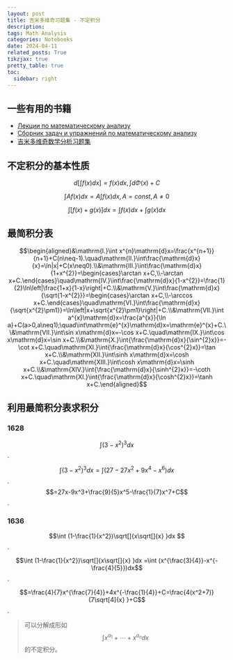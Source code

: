 ```yaml
---
layout: post
title: 吉米多维奇习题集 - 不定积分
description: 
tags: Math Analysis
categories: Notebooks
date: 2024-04-11
related_posts: True
tikzjax: true
pretty_table: true
toc:
  sidebar: right
---
```


## 一些有用的书籍

- [Лекции по математическому анализу](https://sirenexcelsior.github.io/assets/pdf/math_analysis/Лекции_по_математическому_анализу.pdf)
- [Сборник задач и упражнений по математическому анализу](https://sirenexcelsior.github.io/assets/pdf/math_analysis/Сборник_задач_и_упражнений_по_математическому_анализу.pdf)
- [吉米多维奇数学分析习题集](https://sirenexcelsior.github.io/assets/pdf/math_analysis/俄罗斯数学教材选译_10_数学分析习题集根据2010年俄文版翻译_俄Б_П_吉米多维奇_高等教育出版社_2010.pdf)

## 不定积分的基本性质

$$d[\int f(x)dx]=f(x)dx, \int d\Phi (x)+C$$

$$\int Af(x)dx=A\int f(x)dx,A=const,A\ne 0$$

$$\int[f(x)+g(x)]dx=\int f(x)dx+\int g(x)dx$$

## 最简积分表

$$\begin{aligned}&\mathrm{I.}\int x^{n}\mathrm{d}x=\frac{x^{n+1}}{n+1}+C(n\neq-1).\quad\mathrm{II.}\int\frac{\mathrm{d}x}{x}=\ln|x|+C(x\neq0).\\&\mathrm{III.}\int\frac{\mathrm{d}x}{1+x^{2}}=\begin{cases}\arctan x+C,\\-\arctan x+C.\end{cases}\quad\mathrm{IV.}\int\frac{\mathrm{d}x}{1-x^{2}}=\frac{1}{2}\ln\left|\frac{1+x}{1-x}\right|+C.\\&\mathrm{V.}\int\frac{\mathrm{d}x}{\sqrt{1-x^{2}}}=\begin{cases}\arctan x+C,\\-\arccos x+C.\end{cases}\quad\mathrm{VI.}\int\frac{\mathrm{d}x}{\sqrt{x^{2}\pm1}}=\ln\left|x+\sqrt{x^{2}\pm1}\right|+C.\\&\mathrm{VII.}\int a^{x}\mathrm{d}x=\frac{a^{x}}{\ln a}+C(a>0,a\neq1);\quad\int\mathrm{e}^{x}\mathrm{d}x=\mathrm{e}^{x}+C.\\&\mathrm{VII.}\int\sin x\mathrm{d}x=-\cos x+C.\quad\mathrm{IX.}\int\cos x\mathrm{d}x=\sin x+C.\\&\mathrm{X.}\int{\frac{\mathrm{d}x}{\sin^{2}x}}=-\cot x+C.\quad\mathrm{XI.}\int{\frac{\mathrm{d}x}{\cos^{2}x}}=\tan x+C.\\&\mathrm{XII.}\int\sinh x\mathrm{d}x=\cosh x+C.\quad\mathrm{XIII.}\int\cosh x\mathrm{d}x=\sinh x+C.\\&\mathrm{XIV.}\int{\frac{\mathrm{d}x}{\sinh^{2}x}}=-\coth x+C.\quad\mathrm{XI.}\int{\frac{\mathrm{d}x}{\cosh^{2}x}}=\tanh x+C.\end{aligned}$$

## 利用最简积分表求积分

### 1628

$$\int (3-x^2)^3dx$$.

$$\int (3-x^2)^3dx=\int (27-27x^2+9x^4-x^6)dx$$.
$$=27x-9x^3+\frac{9}{5}x^5-\frac{1}{7}x^7+C$$.

### 1636

$$\int (1-\frac{1}{x^2})\sqrt[]{x\sqrt[]{x} }dx $$.

$$\int (1-\frac{1}{x^2})\sqrt[]{x\sqrt[]{x} }dx =\int (x^{\frac{3}{4}}-x^{-\frac{4}{5}})dx$$.

$$=\frac{4}{7}x^{\frac{7}{4}}+4x^{-\frac{1}{4}}+C=\frac{4(x^2+7)}{7\sqrt[4]{x} }+C$$.

> 可以分解成形如$$\int x^{a_1}+\cdots+x^{a_n}dx$$的不定积分。
